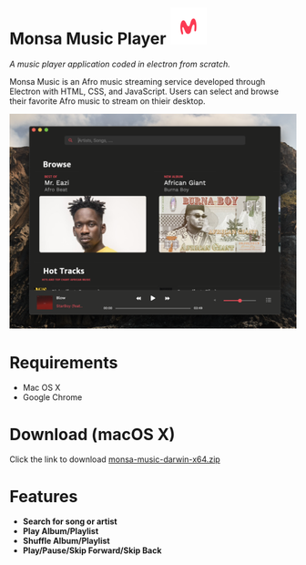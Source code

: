 
# Monsa Music Player ![alt text](monsa.iconset/icon_32x32@2x.png "Logo Title Text 1")
*A music player application coded in electron from scratch.*

Monsa Music is an Afro music streaming service developed through Electron with HTML, CSS, and JavaScript. Users can select and browse their favorite Afro music to stream on thieir desktop.



<img src="Monsa Screen Shot .png">

# Requirements
* Mac OS X
* Google Chrome

# Download (macOS X)
Click the link to download [monsa-music-darwin-x64.zip](https://pauladugyamfi.com/files/monsa-music-darwin-x64.zip "Download") 

# Features
* **Search for song or artist**
* **Play Album/Playlist**
* **Shuffle Album/Playlist**
* **Play/Pause/Skip Forward/Skip Back**
